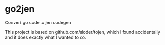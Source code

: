 # go2jen
Convert go code to jen codegen

This project is based on github.com/aloder/tojen, which I found accidentally and it does exactly what I wanted to do. 


